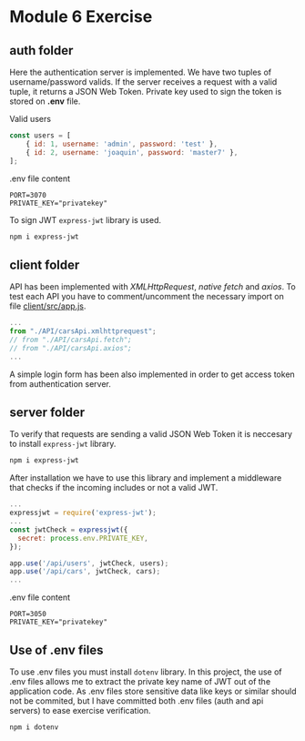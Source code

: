 # Module 6 Exercise

## auth folder
Here the authentication server is implemented. We have two tuples of username/password valids. If the server receives a request with a valid tuple, it returns a JSON Web Token. Private key used to sign the token is stored on **.env** file.

Valid users
```js
const users = [
    { id: 1, username: 'admin', password: 'test' },
    { id: 2, username: 'joaquin', password: 'master7' },
];
```

.env file content
```env
PORT=3070
PRIVATE_KEY="privatekey"
```

To sign JWT `express-jwt` library is used.
```bash
npm i express-jwt
```

## client folder

API has been implemented with *XMLHttpRequest*, *native fetch* and *axios*. To test each API you have to comment/uncomment the necessary import on file [client/src/app.js](./client/src/app.js).

```js
...
from "./API/carsApi.xmlhttprequest";
// from "./API/carsApi.fetch";
// from "./API/carsApi.axios";
...
```

A simple login form has been also implemented in order to get access token from authentication server.

## server folder

To verify that requests are sending a valid JSON Web Token it is neccesary to install `express-jwt` library.
```bash
npm i express-jwt
```

After installation we have to use this library and implement a middleware that checks if the incoming includes or not a valid JWT.
```js
...
expressjwt = require('express-jwt');
...
const jwtCheck = expressjwt({
  secret: process.env.PRIVATE_KEY,
});

app.use('/api/users', jwtCheck, users);
app.use('/api/cars', jwtCheck, cars);
...
```

.env file content
```.env
PORT=3050
PRIVATE_KEY="privatekey"
```

## Use of .env files
To use .env files you must install `dotenv` library. In this project, the use of .env files allows me to extract the private key name of JWT out of the application code. As .env files store sensitive data like keys or similar should not be commited, but I have committed both .env files (auth and api servers) to ease exercise verification.
```bash
npm i dotenv
```
